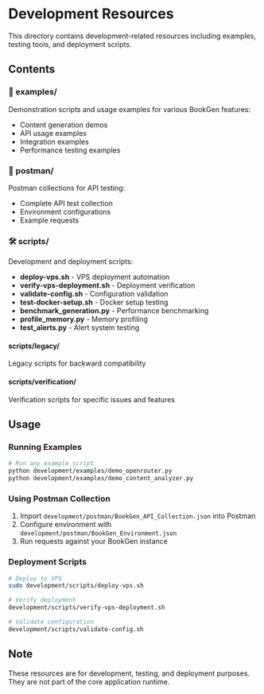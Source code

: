 # Development Resources

This directory contains development-related resources including examples, testing tools, and deployment scripts.

## Contents

### 📝 examples/
Demonstration scripts and usage examples for various BookGen features:
- Content generation demos
- API usage examples
- Integration examples
- Performance testing examples

### 📮 postman/
Postman collections for API testing:
- Complete API test collection
- Environment configurations
- Example requests

### 🛠️ scripts/
Development and deployment scripts:
- **deploy-vps.sh** - VPS deployment automation
- **verify-vps-deployment.sh** - Deployment verification
- **validate-config.sh** - Configuration validation
- **test-docker-setup.sh** - Docker setup testing
- **benchmark_generation.py** - Performance benchmarking
- **profile_memory.py** - Memory profiling
- **test_alerts.py** - Alert system testing

#### scripts/legacy/
Legacy scripts for backward compatibility

#### scripts/verification/
Verification scripts for specific issues and features

## Usage

### Running Examples
```bash
# Run any example script
python development/examples/demo_openrouter.py
python development/examples/demo_content_analyzer.py
```

### Using Postman Collection
1. Import `development/postman/BookGen_API_Collection.json` into Postman
2. Configure environment with `development/postman/BookGen_Environment.json`
3. Run requests against your BookGen instance

### Deployment Scripts
```bash
# Deploy to VPS
sudo development/scripts/deploy-vps.sh

# Verify deployment
development/scripts/verify-vps-deployment.sh

# Validate configuration
development/scripts/validate-config.sh
```

## Note

These resources are for development, testing, and deployment purposes. They are not part of the core application runtime.
